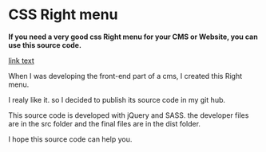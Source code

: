 # CSS Right menu
**If you need a very good css Right menu for your CMS or Website, you can use this source code.**

[link text](https://htaria.github.io/css-Right-menu/)

When I was developing the front-end part of a cms, I created this Right menu.

I realy like it. so I decided to publish its source code in my git hub. 

This source code is developed with jQuery and SASS. the developer files are in the src folder and the final files are in the dist folder.

I hope this source code can help you.


